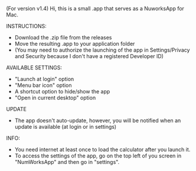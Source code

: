 (For version v1.4)
Hi, this is a small .app that serves as a NuworksApp for Mac.

INSTRUCTIONS:

- Download the .zip file from the releases
- Move the resulting .app to your application folder
- (You may need to authorize the launching of the app in Settings/Privacy and Security because I don't have a registered Developer ID)

AVAILABLE SETTINGS:

  - "Launch at login" option
  - "Menu bar icon" option
  - A shortcut option to hide/show the app
  - "Open in current desktop" option

UPDATE

- The app doesn't auto-update, however, you will be notified when an update is available (at login or in settings)

INFO:

- You need internet at least once to load the calculator after you launch it.
- To access the settings of the app, go on the top left of you screen in "NumWorksApp" and then go in "settings". 
